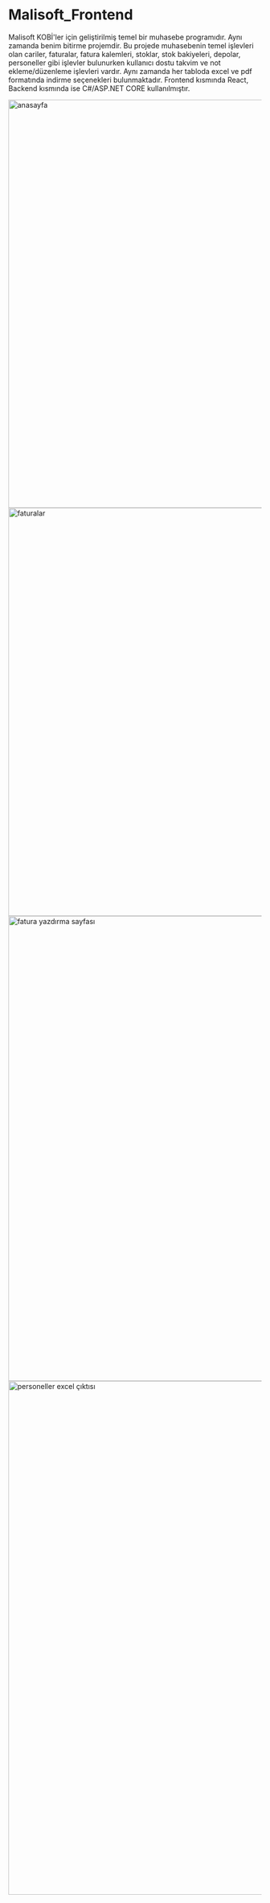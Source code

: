 # Malisoft_Frontend

Malisoft KOBİ'ler için geliştirilmiş temel bir muhasebe programıdır. Aynı zamanda benim bitirme projemdir. Bu projede muhasebenin temel işlevleri olan cariler, faturalar, fatura kalemleri, stoklar, stok bakiyeleri, depolar, personeller gibi işlevler bulunurken kullanıcı dostu takvim ve not ekleme/düzenleme işlevleri vardır. Aynı zamanda her tabloda excel ve pdf formatında indirme seçenekleri bulunmaktadır. Frontend kısmında React, Backend kısmında ise C#/ASP.NET CORE kullanılmıştır.

<img width="1920" height="812" alt="anasayfa" src="https://github.com/user-attachments/assets/b5bd5b05-5223-4657-b000-a8bc3da9e711" />
<img width="1920" height="812" alt="faturalar" src="https://github.com/user-attachments/assets/6833b45e-cbb7-4ca2-87bc-2a8e4a62117d" />
<img width="1920" height="925" alt="fatura yazdırma sayfası" src="https://github.com/user-attachments/assets/9607e4c8-0476-4096-a92c-23168794e239" />
<img width="1920" height="1022" alt="personeller excel çıktısı" src="https://github.com/user-attachments/assets/cbcafbe5-1929-42b2-b554-215af0087121" />
